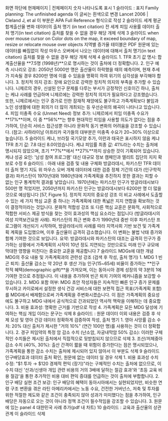 화면 하단에 현재페이지 | 전체페이지 숫자 나타나도록 표시
1 슬라이드 : 표지
    Family planning: The unfinished agenda 이 글씨는 흰색으로 변경
    Lancet 2006 | Cleland J, et al 이 부분은 APA Full Reference 형식으로 작성
2 슬라이드
    세계 평균 합계출산율 변화 데이터의 출처 명기 (in text citation)
    전 세계 피임 사용률 데이터 출처 명기(in text citation)
    출처를 찾을 수 없을 경우 해당 개체 삭제
3 슬라이드
    when over mouse cursor on Color dots on the map, it exceed boundary of map, resize or relocate mouse over objects
    지역별 증가율 테이블은 PDF 원문에 있는 데이터를 빠짐없이 작성
    마우스 오버에서 나오는 데이터에 대해서 출처 명기(in text citation)
    출처를 찾을 수 없을 경우 해당 개체 삭제
4 슬라이드
    1. TFR 초기 값 명시: 합계출산율을 **7.5명 (1998년)**으로 명시하는 것이 출처에 더 정확합니다.
    2. 인구 예측 시나리오 강조: 2050년 5000만 명은 출산율이 하락했을 때의 예측이며, 현재 추세가 지속될 경우 8200만 명에 이를 수 있음을 명확히 하여 위기의 심각성을 부각해야 합니다.
    3. 정치적 의지 강조: 장애 요인으로 강력한 정치적 의지의 부족을 추가할 수 있습니다. 니제르의 경우, 신설된 인구 문제를 다루는 부서가 긍정적인 신호이긴 하나, 출처는 케냐 사례를 언급하며 니제르에는 강력한 정치적 의지가 필요하다고 강조했습니다. 또한, 니제르에서는 인구 증가로 인한 잠재적 재앙에도 불구하고 가족계획보다 불임과 노인 성생활에 대한 회의가 더 많이 개최되는 등 우선순위의 왜곡이 나타나고 있습니다.
    4. 피임 미충족 수요 (Unmet Need) 정보 추가: 니제르에서 피임 미충족 수요가 **17%**이며, 이 중 **56%**는 향후 현대적인 피임을 사용할 의도가 없다는 점을 추가하여, 단순히 서비스 접근성뿐 아니라 문화적 동기 변화의 어려움을 강조할 수 있습니다. (참고: 사하라이남 아프리카 국가들의 대부분은 미충족 수요가 20~30% 이상으로 높습니다).
5 슬라이드
    케냐, 브라질 국기모양 추가, 이란과 태국은 표시하지 않음
    케냐 TFR 초기 값: 7.8 대신 8.0이었습니다.
    케냐 피임률 최종 값: 41%라는 수치는 출처에 명시되지 않았으며, 초기 **7%**에서 **27%**까지 상승한 것이 기록되어 있습니다.
    케냐 성공 요인: '남성 참여 프로그램' 대신 대규모 정보 캠페인과 엘리트 집단의 지지 확보로 수정
6 슬라이드 : 아래 내용 검증 및 내용 구체화
    방글라데시, 파키스탄 TFR 데이터 출처 명기
    지도 위 마우스 오버 개체 데이터에 대한 검증
    정체 기간의 대가 (인구학적 결과)
        파키스탄이 1970년대와 1980년대에 가족계획을 추진하지 못한 결과는 피할 수 없는 인구 통계학적 결과를 낳았습니다. 1970년에는 파키스탄 인구가 방글라데시보다 500만 명 적었지만, 2050년까지 파키스탄 인구는 방글라데시보다 6200만 명 더 많을 것으로 예상됩니다 [57, Figure 5].
    정치적 지지의 중요성 강조
        이 비교 사례에서 도출할 수 있는 세 가지 핵심 교훈 중 하나는 가족계획에 대한 폭넓은 지지 연합을 확보하는 것이 결정적이라는 것입니다.
    문화적 적합성 강조
        또 다른 핵심 교훈은 문화적, 사회적으로 적합한 서비스 제공 방식을 찾는 것이 효과성의 핵심 요소라는 점입니다 (방글라데시의 여성 지역보건요원 사례).
    파키스탄의 최근 변화 추가
    1990년대 중반 이후 파키스탄 프로그램이 개선되기 시작하여, 방글라데시의 사례를 따라 지역사회 기반 보건 및 가족계획 계획을 도입했으며, 이후 출산율이 급격히 감소했습니다. 이 변화는 불법 낙태 증가와 함께 기여한 것으로 보입니다.
    요약: 방글라데시와 파키스탄의 대조는 급격히 인구가 증가하는 상황에서 가족계획의 시작이 10년 정도 지연되는 것만으로도 미래 인구 규모에 막대한 영향을 미친다는 중요한 교훈을 제공합니다
7 슬라이드
    MDGs에 대한 개념
    MDG의 주요 내용 및 가족계획과의 관련성 강조 (검색 후 작성, 출처 명기)
    1. MDG 1 빈곤 퇴치: 출산율 감소는 약 20년 후 생산 가능 인구(15~65세) 비율이 증가하는 **인구학적 혜택(demographic gift)**을 가져오며, 이는 동아시아 경제 성장의 약 3분의 1에 기여한 것으로 추정됩니다. 이 내용을 추가하여 빈곤 퇴치 기여의 메커니즘을 보강할 수 있습니다.
    2. MDG 포함 여부: MDG 초안 작성자들은 지속적인 빠른 인구 증가 문제를 무시하고 카이로에서 설정한 생식 건강 서비스에 대한 보편적 접근 목표(가족계획 포함)를 MDG에서 배제함으로써 가족계획을 주변화시켰습니다. 이 점은 가족계획의 중요성에도 불구하고 MDG 내에서 공식적으로 간과되었던 역사적 맥락을 이해하는 데 중요합니다.
    3. 비용 효과성: 명확한 근거를 기반으로 작성
    4. 가족계획은 모든 MDG 달성에 기여하는 핵심 개입 이라는 문구는 삭제
8 슬라이드 : 원문 데이터 이외 내용은 검증 후 삭제
    모성 및 영아 건강 데이터 정확하게 검증하여 작성, 출처 명기
    1. 영아 사망률 감소 수치: 20% 대신 출처가 제시한 "거의 10%" (연간 100만 명)를 사용하는 것이 더 정확합니다.
    2. 경구 피임약의 특정 암 감소 수치 (난소암, 자궁내막암 50% 감소): 이러한 구체적인 수치들은 제시된 출처에서 직접적으로 뒷받침되지 않으므로 삭제
    3. 조산/저체중아 감소 수치 (40%, 30%): 출산 간격이 짧을 때 위험이 증가한다는 점은 명시되었으나, 가족계획을 통한 감소 수치는 출처에 제시되어 있지 않아서 이 부분도 삭제
9 슬라이드
    인구배당효과 데이터 출처 확인, 원문에 없는 데이터 일 경우 삭제
    1. 비용 효과성 수치 수정: "$1 투자 → $120 경제적 편익 (장기)"라는 구체적인 수치는 출처에 없으므로, 이 수치 대신 '산과/신생아 개입 관련 비용의 거의 3배에 달하는 절감 효과'와 '초등 교육 비용 절감'을 통한 추가적인 비용 대비 편익 증대를 언급하는 것이 출처에 부합합니다.
    2. 인구 배당 실현 조건 보강: 인구 배당의 혜택이 동아시아에서는 실현되었지만, 비슷한 연령 구조 변환을 겪은 라틴 아메리카에서는 노동 수요, 건전한 거버넌스, 저축 및 투자를 위한 적절한 제도와 같은 조건이 충족되지 않아 성과가 미미했다는 점을 추가하여, 인구 배당은 자동으로 오는 것이 아니라 정책 조건이 필수적임을 강조할 수 있습니다.
    3. 원문에 있는 panel 4 대한민국 사례 추가(pdf 내 차트)
10 슬라이드 : 교육과 출산율의 상관관계
    이 슬라이드 삭제   